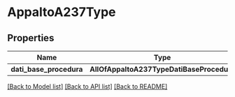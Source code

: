 # AppaltoA237Type

## Properties
Name | Type | Description | Notes
------------ | ------------- | ------------- | -------------
**dati_base_procedura** | **AllOfAppaltoA237TypeDatiBaseProcedura** |  | [optional] 

[[Back to Model list]](../README.md#documentation-for-models) [[Back to API list]](../README.md#documentation-for-api-endpoints) [[Back to README]](../README.md)

